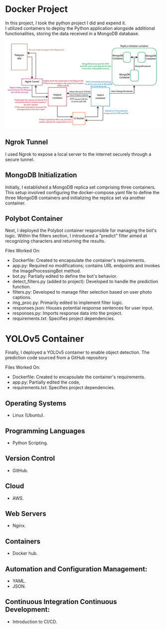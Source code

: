 # Docker Project


In this project, I took the python project I did and expend it.  
I utilized containers to deploy the Python application alongside additional functionalities, storing the data received in a MongoDB database.

![img_1.png](img_1.png)

## Ngrok Tunnel

I used Ngrok to expose a local server to the internet securely through a secure tunnel. 

## MongoDB Initialization

Initially, I established a MongoDB replica set comprising three containers. This setup involved configuring the docker-compose.yaml file to define the three MongoDB containers and initializing the replica set via another container.

## Polybot Container

Next, I deployed the Polybot container responsible for managing the bot's logic. Within the filters section, I introduced a "predict" filter aimed at recognizing characters and returning the results.

Files Worked On:
- Dockerfile: Created to encapsulate the container's requirements.
- app.py: Required no modifications; contains URL endpoints and invokes the ImageProcessingBot method.
- bot.py: Partially edited to define the bot's behavior.
- detect_filters.py (added to project): Developed to handle the prediction function.
- filters.py: Developed to manage filter selection based on user photo captions.
- img_proc.py: Primarily edited to implement filter logic.
- responses.json: Houses potential response sentences for user input.
- responses.py: Imports response data into the project.
- requirements.txt: Specifies project dependencies.

# YOLOv5 Container

Finally, I deployed a YOLOv5 container to enable object detection. The prediction code sourced from a GitHub repository

Files Worked On:
- Dockerfile: Created to encapsulate the container's requirements.
- app.py: Partially edited the code, 
- requirements.txt: Specifies project dependencies.

## Operating Systems
-	Linux (Ubuntu).

## Programming Languages
- Python Scripting.

## Version Control
- GitHub.

## Cloud
- AWS.

## Web Servers
- Nginx.

## Containers
- Docker hub.

##  Automation and Configuration Management:
- YAML.
- JSON.

## Continuous Integration Continuous Development:
- Introduction to CI/CD.
